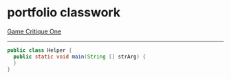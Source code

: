 # portfolio classwork

[Game Critique One](critique_one)

---

```java
public class Helper {
  public static void main(String [] strArg) {
  }
}
```
